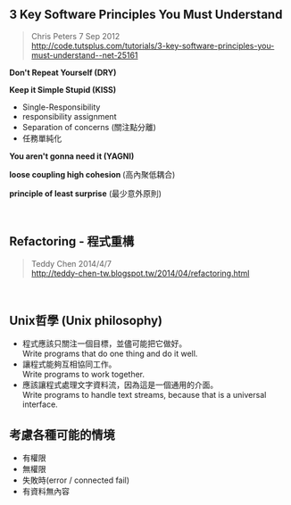 ## 3 Key Software Principles You Must Understand
> Chris Peters 7 Sep 2012 <br />
> http://code.tutsplus.com/tutorials/3-key-software-principles-you-must-understand--net-25161

<b>Don't Repeat Yourself (DRY)</b>
<br />

<b>Keep it Simple Stupid (KISS)</b>
 * Single-Responsibility
 * responsibility assignment
 * Separation of concerns (關注點分離)
 * 任務單純化

<b>You aren't gonna need it (YAGNI)</b>
<br />

<b>loose coupling high cohesion </b> (高內聚低耦合)
<br />

<b>principle of least surprise</b> (最少意外原則)

<br />

## Refactoring - 程式重構
> Teddy Chen 2014/4/7<br />
> http://teddy-chen-tw.blogspot.tw/2014/04/refactoring.html

<br />

## Unix哲學 (Unix philosophy)
 * 程式應該只關注一個目標，並儘可能把它做好。<br> Write programs that do one thing and do it well.
 * 讓程式能夠互相協同工作。<br> Write programs to work together.
 * 應該讓程式處理文字資料流，因為這是一個通用的介面。<br> Write programs to handle text streams, because that is a universal interface.
 
## 考慮各種可能的情境
* 有權限
* 無權限
* 失敗時(error / connected fail)
* 有資料無內容
